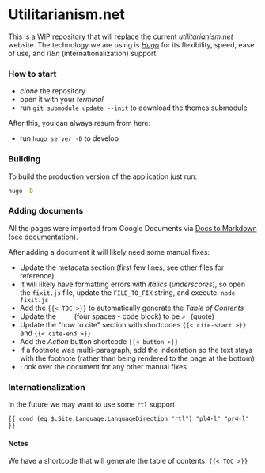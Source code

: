 # Utilitarianism.net

This is a WIP repository that will replace the current _utilitarianism.net_ website. The technology we are using is [*Hugo*](https://gohugo.io/) for its flexibility, speed, ease of use, and _i18n_ (internationalization) support.

### How to start

- _clone_ the repository
- open it with your _terminal_
- run `git submodule update --init` to download the themes submodule

After this, you can always resum from here:

- run `hugo server -D` to develop

### Building

To build the production version of the application just run:

```sh
hugo -D
```

### Adding documents

All the pages were imported from Google Documents via [Docs to Markdown](https://workspace.google.com/u/0/marketplace/app/docs_to_markdown/700168918607) (see [documentation](https://github.com/evbacher/gd2md-html/wiki)).

After adding a document it will likely need some manual fixes:
- Update the metadata section (first few lines, see other files for reference)
- It will likely have formatting errors with _italics_ (_underscores_), so open the `fixit.js` file, update the `FILE_TO_FIX` string, and execute: `node fixit.js`
- Add the `{{< TOC >}}` to automatically generate the _Table of Contents_
- Update the `    ` (four spaces - code block) to be `> ` (quote)
- Update the "how to cite" section with shortcodes `{{< cite-start >}}` and `{{< cite-end >}}`
- Add the _Action_ button shortcode `{{< button >}}`
- If a footnote was multi-paragraph, add the indentation so the text stays with the footnote (rather than being rendered to the page at the bottom)
- Look over the document for any other manual fixes

### Internationalization

In the future we may want to use some `rtl` support
```
{{ cond (eq $.Site.Language.LanguageDirection "rtl") "pl4-l" "pr4-l" }}
```

#### Notes
We have a shortcode that will generate the table of contents: `{{< TOC >}}`
